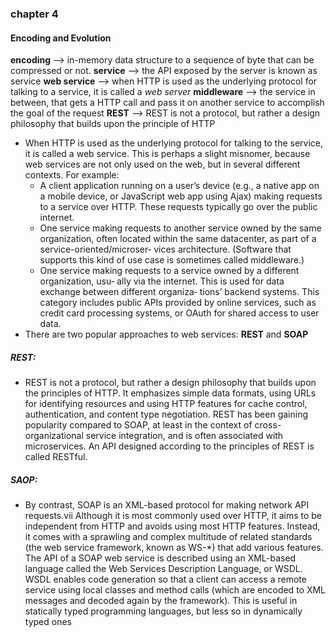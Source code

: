 ### chapter 4
#### Encoding and Evolution

**encoding** --> in-memory data structure to a sequence of byte that can be compressed or not.
**service**   --> the API exposed by the server is known as service
**web service** --> when HTTP is used as the underlying protocol for talking to a service, it is called a *web server*
**middleware** --> the service in between, that gets a HTTP call and pass it on another service to accomplish the goal of the request
**REST** --> REST is not a protocol, but rather a design philosophy that builds upon the principle of HTTP


- When HTTP is used as the underlying protocol for talking to the service, it is called a web service. This is perhaps a slight misnomer, because web services are not only used on the web, but in several different contexts. For example:
    - A client application running on a user’s device (e.g., a native app on a mobile device, or JavaScript web app using Ajax) making requests to a service over HTTP. These requests typically go over the public internet.
    - One service making requests to another service owned by the same organization, often located within the same datacenter, as part of a service-oriented/microser‐ vices architecture. (Software that supports this kind of use case is sometimes called middleware.)
    - One service making requests to a service owned by a different organization, usu‐ ally via the internet. This is used for data exchange between different organiza‐ tions’ backend systems. This category includes public APIs provided by online services, such as credit card processing systems, or OAuth for shared access to user data.
- There are two popular approaches to web services: **REST** and **SOAP**

##### REST:
- REST is not a protocol, but rather a design philosophy that builds upon the principles of HTTP. It emphasizes simple data formats, using URLs for identifying resources and using HTTP features for cache control, authentication, and content type negotiation. REST has been gaining popularity compared to SOAP, at least in the context of cross-organizational service integration, and is often associated with microservices. An API designed according to the principles of REST is called RESTful.

##### SAOP:
- By contrast, SOAP is an XML-based protocol for making network API requests.vii Although it is most commonly used over HTTP, it aims to be independent from HTTP and avoids using most HTTP features. Instead, it comes with a sprawling and complex multitude of related standards (the web service framework, known as WS-*) that add various features. The API of a SOAP web service is described using an XML-based language called the Web Services Description Language, or WSDL. WSDL enables code generation so that a client can access a remote service using local classes and method calls (which are encoded to XML messages and decoded again by the framework). This is useful in statically typed programming languages, but less so in dynamically typed ones 

